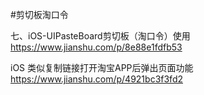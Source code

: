 #剪切板淘口令
 

七、iOS-UIPasteBoard剪切板（淘口令）使用
https://www.jianshu.com/p/8e88e1fdfb53

iOS 类似复制链接打开淘宝APP后弹出页面功能 
https://www.jianshu.com/p/4921bc3f3fd2

 
